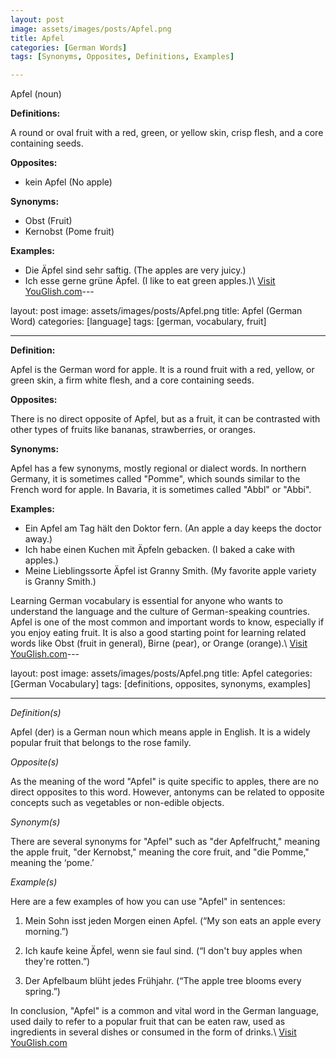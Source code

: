 ```yaml
---
layout: post
image: assets/images/posts/Apfel.png
title: Apfel
categories: [German Words]
tags: [Synonyms, Opposites, Definitions, Examples]

---
```


Apfel (noun)

**Definitions:**

A round or oval fruit with a red, green, or yellow skin, crisp flesh, and a core containing seeds.

**Opposites:**

- kein Apfel (No apple)

**Synonyms:**

- Obst (Fruit)
- Kernobst (Pome fruit)

**Examples:**

- Die Äpfel sind sehr saftig. (The apples are very juicy.)
- Ich esse gerne grüne Äpfel. (I like to eat green apples.)\ <a id="yg-widget-0" class="youglish-widget" data-query="Apfel" data-lang="german" data-components="8412" data-auto-start="0" data-bkg-color="theme_light" data-title="How%20to%20pronounce%20Apfel%20in%20German"  rel="nofollow" href="https://youglish.com">Visit YouGlish.com</a><script async src="https://youglish.com/public/emb/widget.js" charset="utf-8"></script>---

layout: post
image: assets/images/posts/Apfel.png
title: Apfel (German Word)
categories: [language]
tags: [german, vocabulary, fruit]

---

**Definition:** 

Apfel is the German word for apple. It is a round fruit with a red, yellow, or green skin, a firm white flesh, and a core containing seeds. 

**Opposites:** 

There is no direct opposite of Apfel, but as a fruit, it can be contrasted with other types of fruits like bananas, strawberries, or oranges.

**Synonyms:** 

Apfel has a few synonyms, mostly regional or dialect words. In northern Germany, it is sometimes called "Pomme", which sounds similar to the French word for apple. In Bavaria, it is sometimes called "Abbl" or "Abbi".

**Examples:** 

- Ein Apfel am Tag hält den Doktor fern. (An apple a day keeps the doctor away.)
- Ich habe einen Kuchen mit Äpfeln gebacken. (I baked a cake with apples.)
- Meine Lieblingssorte Äpfel ist Granny Smith. (My favorite apple variety is Granny Smith.)

Learning German vocabulary is essential for anyone who wants to understand the language and the culture of German-speaking countries. Apfel is one of the most common and important words to know, especially if you enjoy eating fruit. It is also a good starting point for learning related words like Obst (fruit in general), Birne (pear), or Orange (orange).\ <a id="yg-widget-0" class="youglish-widget" data-query="Apfel" data-lang="german" data-components="8412" data-auto-start="0" data-bkg-color="theme_light" data-title="How%20to%20pronounce%20Apfel%20in%20German"  rel="nofollow" href="https://youglish.com">Visit YouGlish.com</a><script async src="https://youglish.com/public/emb/widget.js" charset="utf-8"></script>---

layout: post
image: assets/images/posts/Apfel.png
title: Apfel
categories: [German Vocabulary]
tags: [definitions, opposites, synonyms, examples]

---

*Definition(s)*

Apfel (der) is a German noun which means apple in English. It is a widely popular fruit that belongs to the rose family. 

*Opposite(s)*

As the meaning of the word "Apfel" is quite specific to apples, there are no direct opposites to this word. However, antonyms can be related to opposite concepts such as vegetables or non-edible objects.

*Synonym(s)*

There are several synonyms for "Apfel" such as "der Apfelfrucht," meaning the apple fruit, "der Kernobst," meaning the core fruit, and "die Pomme," meaning the ‘pome.’

*Example(s)*

Here are a few examples of how you can use "Apfel" in sentences:

1. Mein Sohn isst jeden Morgen einen Apfel. (“My son eats an apple every morning.”)

2. Ich kaufe keine Äpfel, wenn sie faul sind. (“I don't buy apples when they're rotten.”)

3. Der Apfelbaum blüht jedes Frühjahr. (“The apple tree blooms every spring.”)

In conclusion, "Apfel" is a common and vital word in the German language, used daily to refer to a popular fruit that can be eaten raw, used as ingredients in several dishes or consumed in the form of drinks.\ <a id="yg-widget-0" class="youglish-widget" data-query="Apfel" data-lang="german" data-components="8412" data-auto-start="0" data-bkg-color="theme_light" data-title="How%20to%20pronounce%20Apfel%20in%20German"  rel="nofollow" href="https://youglish.com">Visit YouGlish.com</a><script async src="https://youglish.com/public/emb/widget.js" charset="utf-8"></script>